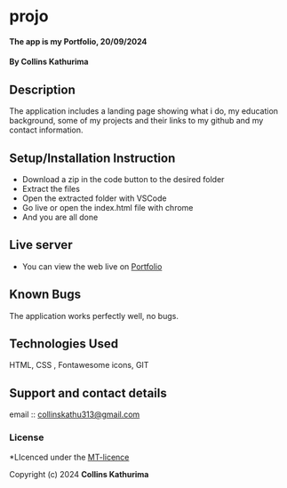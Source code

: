 # projo
#### The app is my Portfolio, 20/09/2024
#### **By Collins Kathurima**
## Description
The application includes a  landing page showing what i do, my education background, some of my projects and their links to my github  and my contact information.

## Setup/Installation Instruction
* Download a zip in the code button to the desired folder
* Extract the files
* Open the extracted folder with VSCode
* Go live or open the index.html file with chrome
* And you are all done

## Live server
* You can view the web live on [Portfolio](https://cole-code1.github.io/projo/)

## Known Bugs
The application works perfectly well, no bugs.

## Technologies Used
HTML, CSS , Fontawesome icons, GIT

## Support and contact details
email :: collinskathu313@gmail.com

### License
*LIcenced under the [MT-licence](https://github.com/cole-code1/projo?tab=MIT-1-ov-file)

Copyright (c) 2024 **Collins Kathurima**
